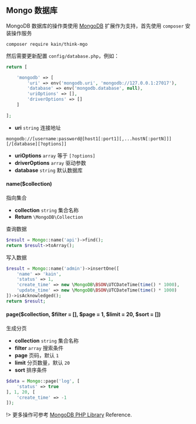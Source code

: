 ## Mongo 数据库

MongoDB 数据库的操作类使用 [MongoDB](http://pecl.php.net/package/mongodb) 扩展作为支持，首先使用 `composer` 安装操作服务

```shell
composer require kain/think-mgo
```

然后需要更新配置 `config/database.php`，例如：

```php
return [

    'mongodb' => [
        'uri' => env('mongodb.uri', 'mongodb://127.0.0.1:27017'),
        'database' => env('mongodb.database', null),
        'uriOptions' => [],
        'driverOptions' => []
    ]
    
];
```

- **uri** `string` 连接地址

```
mongodb://[username:password@]host1[:port1][,...hostN[:portN]]][/[database][?options]]
```

- **uriOptions** `array` 等于 `[?options]`
- **driverOptions** `array` 驱动参数
- **database** `string` 默认数据库

#### name($collection)

指向集合

- **collection** `string` 集合名称
- **Return** `\MongoDB\Collection`

查询数据

```php
$result = Mongo::name('api')->find();
return $result->toArray();
```

写入数据

```php
$result = Mongo::name('admin')->insertOne([
    'name' => 'kain',
    'status' => 1,
    'create_time' => new \MongoDB\BSON\UTCDateTime(time() * 1000),
    'update_time' => new \MongoDB\BSON\UTCDateTime(time() * 1000)
])->isAcknowledged();
return $result;
```

#### page($collection, $filter = [], $page = 1, $limit = 20, $sort = [])

生成分页

- **collection** `string` 集合名称
- **filter** `array` 搜索条件
- **page** 页码，默认 `1`
- **limit** 分页数量，默认 `20`
- **sort** 排序条件

```php
$data = Mongo::page('log', [
    'status' => true
], 1, 20, [
    'create_time' => -1
]);
```

!> 更多操作可参考 [MongoDB PHP Library](https://docs.mongodb.com/php-library/current/reference/) Reference.
